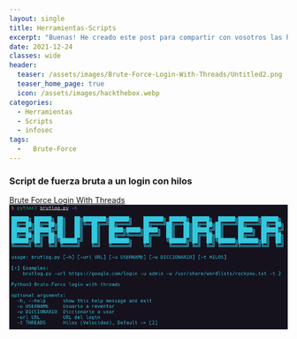 ```yaml
---
layout: single
title: Herramientas-Scripts
excerpt: "Buenas! He creado este post para compartir con vosotros las herramientas que me vaya creando, aquí encontrareis muchos tipos de herramientas útiles para Pentesting."
date: 2021-12-24
classes: wide
header:
  teaser: /assets/images/Brute-Force-Login-With-Threads/Untitled2.png
  teaser_home_page: true
  icon: /assets/images/hackthebox.webp
categories:
  - Herramientas
  - Scripts
  - infosec
tags:
  -   Brute-Force
---
```


### Script de fuerza bruta a un login con hilos
[Brute Force Login With Threads](https://h4ckbl0g.github.io/Brute-Force-Login-With-Threads/#)
![Untitled](/assets/images/Brute-Force-Login-With-Threads/Untitled.png)
